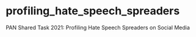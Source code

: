 # profiling_hate_speech_spreaders
PAN Shared Task 2021: Profiling Hate Speech Spreaders on Social Media
